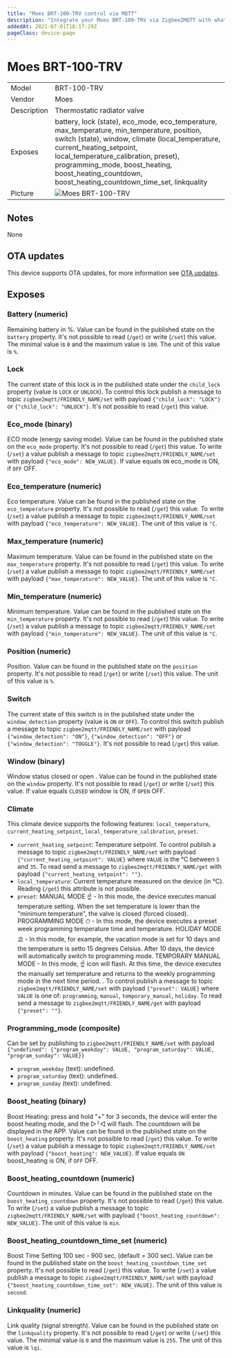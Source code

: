 ```yaml
---
title: "Moes BRT-100-TRV control via MQTT"
description: "Integrate your Moes BRT-100-TRV via Zigbee2MQTT with whatever smart home infrastructure you are using without the vendors bridge or gateway."
addedAt: 2021-07-01T18:17:29Z
pageClass: device-page
---
```


<!-- !!!! -->
<!-- ATTENTION: This file is auto-generated through docgen! -->
<!-- You can only edit the "## Notes"-Section till next h1 (#) or h2 heading (##). -->
<!-- Do NOT use h1 or h2 heading within "## Notes"-Section. -->
<!-- !!!! -->

# Moes BRT-100-TRV

|     |     |
|-----|-----|
| Model | BRT-100-TRV  |
| Vendor  | Moes  |
| Description | Thermostatic radiator valve |
| Exposes | battery, lock (state), eco_mode, eco_temperature, max_temperature, min_temperature, position, switch (state), window, climate (local_temperature, current_heating_setpoint, local_temperature_calibration, preset), programming_mode, boost_heating, boost_heating_countdown, boost_heating_countdown_time_set, linkquality |
| Picture | ![Moes BRT-100-TRV](https://psi-4ward.github.io/zigbee2mqtt.io/images/devices/BRT-100-TRV.jpg) |


<!-- Notes BEGIN: You can edit here -->
## Notes

None

<!-- Notes END: Do not edit below this line -->


## OTA updates
This device supports OTA updates, for more information see [OTA updates](../guide/usage/ota_updates.md).


## Exposes

### Battery (numeric)
Remaining battery in %.
Value can be found in the published state on the `battery` property.
It's not possible to read (`/get`) or write (`/set`) this value.
The minimal value is `0` and the maximum value is `100`.
The unit of this value is `%`.

### Lock 
The current state of this lock is in the published state under the `child_lock` property (value is `LOCK` or `UNLOCK`).
To control this lock publish a message to topic `zigbee2mqtt/FRIENDLY_NAME/set` with payload `{"child_lock": "LOCK"}` or `{"child_lock": "UNLOCK"}`.
It's not possible to read (`/get`) this value.

### Eco_mode (binary)
ECO mode (energy saving mode).
Value can be found in the published state on the `eco_mode` property.
It's not possible to read (`/get`) this value.
To write (`/set`) a value publish a message to topic `zigbee2mqtt/FRIENDLY_NAME/set` with payload `{"eco_mode": NEW_VALUE}`.
If value equals `ON` eco_mode is ON, if `OFF` OFF.

### Eco_temperature (numeric)
Eco temperature.
Value can be found in the published state on the `eco_temperature` property.
It's not possible to read (`/get`) this value.
To write (`/set`) a value publish a message to topic `zigbee2mqtt/FRIENDLY_NAME/set` with payload `{"eco_temperature": NEW_VALUE}`.
The unit of this value is `°C`.

### Max_temperature (numeric)
Maximum temperature.
Value can be found in the published state on the `max_temperature` property.
It's not possible to read (`/get`) this value.
To write (`/set`) a value publish a message to topic `zigbee2mqtt/FRIENDLY_NAME/set` with payload `{"max_temperature": NEW_VALUE}`.
The unit of this value is `°C`.

### Min_temperature (numeric)
Minimum temperature.
Value can be found in the published state on the `min_temperature` property.
It's not possible to read (`/get`) this value.
To write (`/set`) a value publish a message to topic `zigbee2mqtt/FRIENDLY_NAME/set` with payload `{"min_temperature": NEW_VALUE}`.
The unit of this value is `°C`.

### Position (numeric)
Position.
Value can be found in the published state on the `position` property.
It's not possible to read (`/get`) or write (`/set`) this value.
The unit of this value is `%`.

### Switch 
The current state of this switch is in the published state under the `window_detection` property (value is `ON` or `OFF`).
To control this switch publish a message to topic `zigbee2mqtt/FRIENDLY_NAME/set` with payload `{"window_detection": "ON"}`, `{"window_detection": "OFF"}` or `{"window_detection": "TOGGLE"}`.
It's not possible to read (`/get`) this value.

### Window (binary)
Window status closed or open .
Value can be found in the published state on the `window` property.
It's not possible to read (`/get`) or write (`/set`) this value.
If value equals `CLOSED` window is ON, if `OPEN` OFF.

### Climate 
This climate device supports the following features: `local_temperature`, `current_heating_setpoint`, `local_temperature_calibration`, `preset`.
- `current_heating_setpoint`: Temperature setpoint. To control publish a message to topic `zigbee2mqtt/FRIENDLY_NAME/set` with payload `{"current_heating_setpoint": VALUE}` where `VALUE` is the °C between `5` and `35`. To read send a message to `zigbee2mqtt/FRIENDLY_NAME/get` with payload `{"current_heating_setpoint": ""}`.
- `local_temperature`: Current temperature measured on the device (in °C). Reading (`/get`) this attribute is not possible.
- `preset`: MANUAL MODE ☝ - In this mode, the device executes manual temperature setting. When the set temperature is lower than the "minimum temperature", the valve is closed (forced closed). PROGRAMMING MODE ⏱ - In this mode, the device executes a preset week programming temperature time and temperature. HOLIDAY MODE ⛱ - In this mode, for example, the vacation mode is set for 10 days and the temperature is setto 15 degrees Celsius. After 10 days, the device will automatically switch to programming mode. TEMPORARY MANUAL MODE - In this mode, ☝ icon will flash. At this time, the device executes the manually set temperature and returns to the weekly programming mode in the next time period. . To control publish a message to topic `zigbee2mqtt/FRIENDLY_NAME/set` with payload `{"preset": VALUE}` where `VALUE` is one of: `programming`, `manual`, `temporary_manual`, `holiday`. To read send a message to `zigbee2mqtt/FRIENDLY_NAME/get` with payload `{"preset": ""}`.

### Programming_mode (composite)
Can be set by publishing to `zigbee2mqtt/FRIENDLY_NAME/set` with payload `{"undefined": {"program_weekday": VALUE, "program_saturday": VALUE, "program_sunday": VALUE}}`
- `program_weekday` (text): undefined. 
- `program_saturday` (text): undefined. 
- `program_sunday` (text): undefined. 

### Boost_heating (binary)
Boost Heating: press and hold "+" for 3 seconds, the device will enter the boost heating mode, and the ▷╵◁ will flash. The countdown will be displayed in the APP.
Value can be found in the published state on the `boost_heating` property.
It's not possible to read (`/get`) this value.
To write (`/set`) a value publish a message to topic `zigbee2mqtt/FRIENDLY_NAME/set` with payload `{"boost_heating": NEW_VALUE}`.
If value equals `ON` boost_heating is ON, if `OFF` OFF.

### Boost_heating_countdown (numeric)
Countdown in minutes.
Value can be found in the published state on the `boost_heating_countdown` property.
It's not possible to read (`/get`) this value.
To write (`/set`) a value publish a message to topic `zigbee2mqtt/FRIENDLY_NAME/set` with payload `{"boost_heating_countdown": NEW_VALUE}`.
The unit of this value is `min`.

### Boost_heating_countdown_time_set (numeric)
Boost Time Setting 100 sec - 900 sec, (default = 300 sec).
Value can be found in the published state on the `boost_heating_countdown_time_set` property.
It's not possible to read (`/get`) this value.
To write (`/set`) a value publish a message to topic `zigbee2mqtt/FRIENDLY_NAME/set` with payload `{"boost_heating_countdown_time_set": NEW_VALUE}`.
The unit of this value is `second`.

### Linkquality (numeric)
Link quality (signal strength).
Value can be found in the published state on the `linkquality` property.
It's not possible to read (`/get`) or write (`/set`) this value.
The minimal value is `0` and the maximum value is `255`.
The unit of this value is `lqi`.

